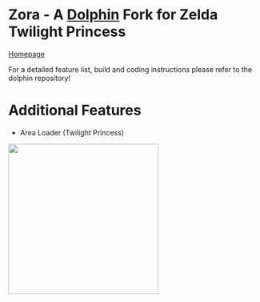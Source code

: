 # Zora - A [Dolphin](https://github.com/dolphin-emu/dolphin) Fork for Zelda Twilight Princess

[Homepage](https://tpspeed.run)

For a detailed feature list, build and coding instructions please refer to the dolphin repository!

# Additional Features
* Area Loader (Twilight Princess)
<img src="https://cdn.discordapp.com/attachments/417026613172109323/649525889528365057/unknown.png" width="300"/>
